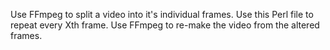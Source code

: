 Use FFmpeg to split a video into it's individual frames. Use this Perl file to repeat every Xth frame. Use FFmpeg to re-make the video from the altered frames.
